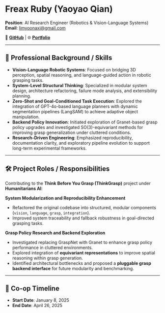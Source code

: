# Freax Ruby (Yaoyao Qian)

**Position**: AI Research Engineer (Robotics & Vision-Language Systems)  
**Email**: [limyoonaxi@gmail.com](mailto:limyoonaxi@gmail.com)

🔗 **[GitHub](https://github.com/H-Freax)** | 🌐 **[Portfolio](https://h-freax.github.io/)**

---
## 🧠 Professional Background / Skills

- **Vision-Language Robotic Systems**: Focused on bridging 3D perception, spatial reasoning, and language-guided action in robotic grasping tasks.
- **System-Level Structural Thinking**: Specialized in modular system design, architecture refactoring, failure mode analysis, and extensibility planning.
- **Zero-Shot and Goal-Conditioned Task Execution**: Explored the integration of GPT-4o-based language planners with dynamic segmentation pipelines (LangSAM) to achieve adaptive object manipulation.
- **Backend Policy Innovation**: Initiated exploration of Granet-based grasp policy upgrades and investigated SO(3)-equivariant methods for improving grasp generalization under cluttered conditions.
- **Research-Driven Engineering**: Emphasized reproducibility, documentation clarity, and exploratory pipeline evolution to support long-term experimental frameworks.

---

## 🛠️ Project Roles / Responsibilities

Contributing to the **Think Before You Grasp (ThinkGrasp)** project under **Humanitarians AI**:

**System Modularization and Reproducibility Enhancement**
- Refactored the original codebase into structured, modular components (`vision`, `language`, `grasp`, `integration`).
- Improved system traceability and fallback robustness in goal-directed grasping tasks.

**Grasp Policy Research and Backend Exploration**
- Investigated replacing GraspNet with Granet to enhance grasp policy performance in cluttered environments.
- Explored integration of **equivariant representations** to improve spatial reasoning within grasp generation.
- Identified architectural bottlenecks and proposed a **pluggable grasp backend interface** for future modularity and benchmarking.

---

## 📅 Co-op Timeline

- **Start Date**: January 8, 2025  
- **End Date**: April 26, 2025
